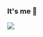 ### It's me 👩

<!--
**nguyendohuyenmy/nguyendohuyenmy** is a ✨ _special_ ✨ repository because its `README.md` (this file) appears on your GitHub profile.

Here are some ideas to get you started:

- 🔭 I’m currently working on Be Solution
- 🌱 I’m currently learning Hutech Univercity
-->
<img src = "https://github-readme-stats.vercel.app/api?username=Huyen-My&&show_icons=true&title_color=DA0037&icon_color=bb2acf&text_color=343434&bg_color=FFFFFF">


